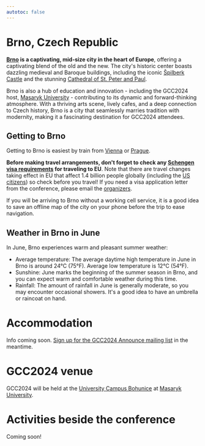 ```yaml
---
autotoc: false
---
```


<slot name="/events/gcc2024/header" />

# Brno, Czech Republic

**[Brno](https://www.amazingczechia.com/destinations/brno/) is a captivating,
mid-size city in the heart of Europe**, offering a captivating blend of the old
and the new. The city's historic center boasts dazzling medieval and Baroque
buildings, including the iconic [Špilberk
Castle](https://www.gotobrno.cz/en/place/spilberk-castle/) and the stunning
[Cathedral of St. Peter and
Paul](https://www.gotobrno.cz/en/place/cathedral-of-st-peter-and-paul/).

Brno is also a hub of education and innovation - including the GCC2024 host,
[Masaryk University](https://www.muni.cz/en) - contributing to its dynamic and
forward-thinking atmosphere. With a thriving arts scene, lively cafes, and a
deep connection to Czech history, Brno is a city that seamlessly marries
tradition with modernity, making it a fascinating destination for GCC2024
attendees.

## Getting to Brno

Getting to Brno is easiest by train from
[Vienna](https://www.raileurope.com/en-us/destinations/vienna-brno-train) or
[Prague](https://www.raileurope.com/en-us/destinations/prague-brno-train).

**Before making travel arrangements, don't forget to check any [Schengen visa
requirements](https://www.schengenvisainfo.com/who-needs-schengen-visa/) for
traveling to EU**. Note that there are travel changes taking effect in EU that
affect 1.4 billion people globally (including the [US
citizens](https://travel-europe.europa.eu/etias_en)) so check before you travel!
If you need a visa application letter from the conference, please email the
[organizers](mailto:gcc2024-org@gaggle.email).

If you will be arriving to Brno without a working cell service, it is a good
idea to save an offline map of the city on your phone before the trip to ease
navigation.

## Weather in Brno in June

In June, Brno experiences warm and pleasant summer weather:

* Average temperature: The average daytime high temperature in June in Brno is
  around 24°C (75°F). Average low temperature is 12°C (54°F).
* Sunshine: June marks the beginning of the summer season in Brno, and you can
  expect warm and comfortable weather during this time.
* Rainfall: The amount of rainfall in June is generally moderate, so you may
  encounter occasional showers. It's a good idea to have an umbrella or raincoat
  on hand.


# Accommodation

Info coming soon. <a target="_blank" href="https://gaggle.email/join/gcc2024-announce@gaggle.email">
Sign up for the GCC2024 Announce mailing list</a> in the meantime.


# GCC2024 venue

GCC2024 will be held at the [University Campus Bohunice](https://www.ukb.muni.cz/) at [Masaryk
University](https://www.muni.cz/en).


# Activities beside the conference

Coming soon!

